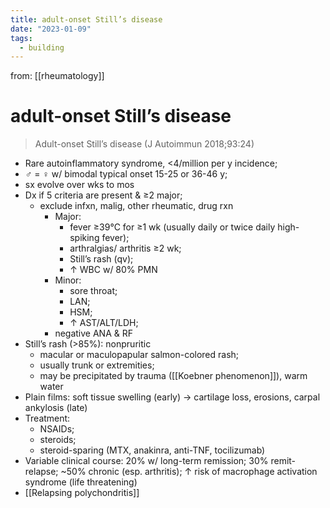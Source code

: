 ```yaml
---
title: adult-onset Still’s disease
date: "2023-01-09"
tags:
  - building
---
```


from: [[rheumatology]]

# adult-onset Still’s disease

> Adult-onset Still’s disease (J Autoimmun 2018;93:24)

- Rare autoinflammatory syndrome, <4/million per y incidence;
- ♂ = ♀ w/ bimodal typical onset 15-25 or 36-46 y;
- sx evolve over wks to mos
- Dx if 5 criteria are present & ≥2 major;
  - exclude infxn, malig, other rheumatic, drug rxn
    - Major:
      - fever ≥39°C for ≥1 wk (usually daily or twice daily high-spiking fever);
      - arthralgias/ arthritis ≥2 wk;
      - Still’s rash (qv);
      - ↑ WBC w/ 80% PMN
    - Minor:
      - sore throat;
      - LAN;
      - HSM;
      - ↑ AST/ALT/LDH;
    - negative ANA & RF
- Still’s rash (>85%): nonpruritic
  - macular or maculopapular salmon-colored rash;
  - usually trunk or extremities;
  - may be precipitated by trauma ([[Koebner phenomenon]]), warm water
- Plain films: soft tissue swelling (early) → cartilage loss, erosions, carpal ankylosis (late)
- Treatment:
  - NSAIDs;
  - steroids;
  - steroid-sparing (MTX, anakinra, anti-TNF, tocilizumab)
- Variable clinical course: 20% w/ long-term remission; 30% remit-relapse; ~50% chronic (esp. arthritis); ↑ risk of macrophage activation syndrome (life threatening)
- [[Relapsing polychondritis]]
